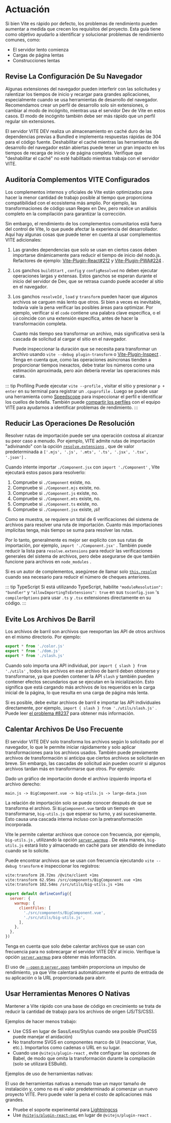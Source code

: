 # Actuación

Si bien Vite es rápido por defecto, los problemas de rendimiento pueden aumentar a medida que crecen los requisitos del proyecto. Esta guía tiene como objetivo ayudarlo a identificar y solucionar problemas de rendimiento comunes, como:

- El servidor lento comienza
- Cargas de página lentas
- Construcciones lentas

## Revise La Configuración De Su Navegador

Algunas extensiones del navegador pueden interferir con las solicitudes y ralentizar los tiempos de inicio y recargar para grandes aplicaciones, especialmente cuando se usa herramientas de desarrollo del navegador. Recomendamos crear un perfil de desarrollo solo sin extensiones, o cambiar al modo de incógnito, mientras usa el servidor Dev de Vite en estos casos. El modo de incógnito también debe ser más rápido que un perfil regular sin extensiones.

El servidor VITE DEV realiza un almacenamiento en caché duro de las dependencias previas a Bundled e implementa respuestas rápidas de 304 para el código fuente. Deshabilitar el caché mientras las herramientas de desarrollo del navegador están abiertas puede tener un gran impacto en los tiempos de recarga de inicio y de página completa. Verifique que "deshabilitar el caché" no esté habilitado mientras trabaja con el servidor VITE.

## Auditoría Complementos VITE Configurados

Los complementos internos y oficiales de Vite están optimizados para hacer la menor cantidad de trabajo posible al tiempo que proporciona compatibilidad con el ecosistema más amplio. Por ejemplo, las transformaciones de código usan Regex en Dev, pero realice un análisis completo en la compilación para garantizar la corrección.

Sin embargo, el rendimiento de los complementos comunitarios está fuera del control de Vite, lo que puede afectar la experiencia del desarrollador. Aquí hay algunas cosas que puede tener en cuenta al usar complementos VITE adicionales:

1. Las grandes dependencias que solo se usan en ciertos casos deben importarse dinámicamente para reducir el tiempo de inicio del nodo.js. Refactores de ejemplo: [Vite-Plugin-React#212](https://github.com/vitejs/vite-plugin-react/pull/212) y [Vite-Plugin-PWA#224](https://github.com/vite-pwa/vite-plugin-pwa/pull/244) .

2. Los ganchos `buildStart` , `config` y `configResolved` no deben ejecutar operaciones largas y extensas. Estos ganchos se esperan durante el inicio del servidor de Dev, que se retrasa cuando puede acceder al sitio en el navegador.

3. Los ganchos `resolveId` , `load` y `transform` pueden hacer que algunos archivos se carguen más lento que otros. Si bien a veces es inevitable, todavía vale la pena verificar las posibles áreas para optimizar. Por ejemplo, verificar si el `code` contiene una palabra clave específica, o el `id` coincide con una extensión específica, antes de hacer la transformación completa.

   Cuanto más tiempo sea transformar un archivo, más significativa será la cascada de solicitud al cargar el sitio en el navegador.

   Puede inspeccionar la duración que se necesita para transformar un archivo usando `vite --debug plugin-transform` o [Vite-Plugin-Inspect](https://github.com/antfu/vite-plugin-inspect) . Tenga en cuenta que, como las operaciones asíncronas tienden a proporcionar tiempos inexactos, debe tratar los números como una estimación aproximada, pero aún debería revelar las operaciones más caras.

::: tip Profiling
Puede ejecutar `vite --profile` , visitar el sitio y presionar `p + enter` en su terminal para registrar un `.cpuprofile` . Luego se puede usar una herramienta como [Speedscope](https://www.speedscope.app) para inspeccionar el perfil e identificar los cuellos de botella. También puede [compartir los perfiles](https://chat.vite.dev) con el equipo VITE para ayudarnos a identificar problemas de rendimiento.
:::

## Reducir Las Operaciones De Resolución

Resolver rutas de importación puede ser una operación costosa al alcanzar su peor caso a menudo. Por ejemplo, VITE admite rutas de importación "adivinando" con la opción [`resolve.extensions`](/es/config/shared-options.md#resolve-extensions) , que de valor predeterminada a `['.mjs', '.js', '.mts', '.ts', '.jsx', '.tsx', '.json']` .

Cuando intente importar `./Component.jsx` con `import './Component'` , Vite ejecutará estos pasos para resolverlo:

1. Compruebe si `./Component` existe, no.
2. Compruebe si `./Component.mjs` existe, no.
3. Compruebe si `./Component.js` existe, no.
4. Compruebe si `./Component.mts` existe, no.
5. Compruebe si `./Component.ts` existe, no.
6. Compruebe si `./Component.jsx` existe, ¡sí!

Como se muestra, se requiere un total de 6 verificaciones del sistema de archivos para resolver una ruta de importación. Cuanto más importaciones implícitas tenga, más tiempo se suma para resolver las rutas.

Por lo tanto, generalmente es mejor ser explícito con sus rutas de importación, por ejemplo, `import './Component.jsx'` . También puede reducir la lista para `resolve.extensions` para reducir las verificaciones generales del sistema de archivos, pero debe asegurarse de que también funcione para archivos en `node_modules` .

Si es un autor de complementos, asegúrese de llamar solo [`this.resolve`](https://rollupjs.org/plugin-development/#this-resolve) cuando sea necesario para reducir el número de cheques anteriores.

::: tip TypeScript
Si está utilizando TypeScript, habilite `"moduleResolution": "bundler"` y `"allowImportingTsExtensions": true` en sus `tsconfig.json` 's `compilerOptions` para usar `.ts` y `.tsx` extensiones directamente en su código.
:::

## Evite Los Archivos De Barril

Los archivos de barril son archivos que reexportan las API de otros archivos en el mismo directorio. Por ejemplo:

```js [src/utils/index.js]
export * from './color.js'
export * from './dom.js'
export * from './slash.js'
```

Cuando solo importa una API individual, por `import { slash } from './utils'` , todos los archivos en ese archivo de barril deben obtenerse y transformarse, ya que pueden contener la API `slash` y también pueden contener efectos secundarios que se ejecutan en la inicialización. Esto significa que está cargando más archivos de los requeridos en la carga inicial de la página, lo que resulta en una carga de página más lenta.

Si es posible, debe evitar archivos de barril e importar las API individuales directamente, por ejemplo, `import { slash } from './utils/slash.js'` . Puede leer [el problema #8237](https://github.com/vitejs/vite/issues/8237) para obtener más información.

## Calentar Archivos De Uso Frecuente

El servidor VITE DEV solo transforma los archivos según lo solicitado por el navegador, lo que le permite iniciar rápidamente y solo aplicar transformaciones para los archivos usados. También puede previamente archivos de transformación si anticipa que ciertos archivos se solicitarán en breve. Sin embargo, las cascadas de solicitud aún pueden ocurrir si algunos archivos tardan más en transformarse que otros. Por ejemplo:

Dado un gráfico de importación donde el archivo izquierdo importa el archivo derecho:

```
main.js -> BigComponent.vue -> big-utils.js -> large-data.json
```

La relación de importación solo se puede conocer después de que se transforma el archivo. Si `BigComponent.vue` tarda un tiempo en transformarse, `big-utils.js` que esperar su turno, y así sucesivamente. Esto causa una cascada interna incluso con la pretransformación incorporada.

Vite le permite calentar archivos que conoce con frecuencia, por ejemplo, `big-utils.js` , utilizando la opción [`server.warmup`](/es/config/server-options.md#server-warmup) . De esta manera, `big-utils.js` estará listo y almacenado en caché para ser atendido de inmediato cuando se lo solicite.

Puede encontrar archivos que se usan con frecuencia ejecutando `vite --debug transform` e inspeccionar los registros:

```bash
vite:transform 28.72ms /@vite/client +1ms
vite:transform 62.95ms /src/components/BigComponent.vue +1ms
vite:transform 102.54ms /src/utils/big-utils.js +1ms
```

```js [vite.config.js]
export default defineConfig({
  server: {
    warmup: {
      clientFiles: [
        './src/components/BigComponent.vue',
        './src/utils/big-utils.js',
      ],
    },
  },
})
```

Tenga en cuenta que solo debe calentar archivos que se usan con frecuencia para no sobrecargar el servidor VITE DEV al inicio. Verifique la opción [`server.warmup`](/es/config/server-options.md#server-warmup) para obtener más información.

El uso de [`--open` o `server.open`](/es/config/server-options.html#server-open) también proporciona un impulso de rendimiento, ya que Vite calentará automáticamente el punto de entrada de su aplicación o la URL proporcionada para abrir.

## Usar Herramientas Menores O Nativas

Mantener a Vite rápido con una base de código en crecimiento se trata de reducir la cantidad de trabajo para los archivos de origen (JS/TS/CSS).

Ejemplos de hacer menos trabajo:

- Use CSS en lugar de Sass/Less/Stylus cuando sea posible (PostCSS puede manejar el anidación)
- No transforme SVGS en componentes marco de UI (reaccionar, Vue, etc.). Importarlos como cadenas o URL en su lugar.
- Cuando use `@vitejs/plugin-react` , evite configurar las opciones de Babel, de modo que omita la transformación durante la compilación (solo se utilizará ESBuild).

Ejemplos de uso de herramientas nativas:

El uso de herramientas nativas a menudo trae un mayor tamaño de instalación y, como no es el valor predeterminado al comenzar un nuevo proyecto VITE. Pero puede valer la pena el costo de aplicaciones más grandes.

- Pruebe el soporte experimental para [Lightningcss](https://github.com/vitejs/vite/discussions/13835)
- Use [`@vitejs/plugin-react-swc`](https://github.com/vitejs/vite-plugin-react-swc) en lugar de `@vitejs/plugin-react` .
